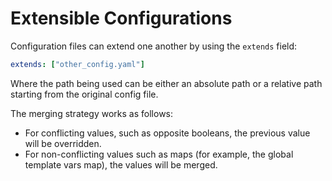 # Extensible Configurations

Configuration files can extend one another by using the `extends` field:

```yaml
extends: ["other_config.yaml"]
```

Where the path being used can be either an absolute path or a relative path starting from the original config file.

The merging strategy works as follows:
- For conflicting values, such as opposite booleans, the previous value will be overridden.
- For non-conflicting values such as maps (for example, the global template vars map), the values will be merged.
